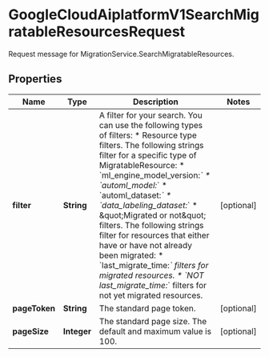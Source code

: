 

# GoogleCloudAiplatformV1SearchMigratableResourcesRequest

Request message for MigrationService.SearchMigratableResources.

## Properties

| Name | Type | Description | Notes |
|------------ | ------------- | ------------- | -------------|
|**filter** | **String** | A filter for your search. You can use the following types of filters: * Resource type filters. The following strings filter for a specific type of MigratableResource: * &#x60;ml_engine_model_version:*&#x60; * &#x60;automl_model:*&#x60; * &#x60;automl_dataset:*&#x60; * &#x60;data_labeling_dataset:*&#x60; * \&quot;Migrated or not\&quot; filters. The following strings filter for resources that either have or have not already been migrated: * &#x60;last_migrate_time:*&#x60; filters for migrated resources. * &#x60;NOT last_migrate_time:*&#x60; filters for not yet migrated resources. |  [optional] |
|**pageToken** | **String** | The standard page token. |  [optional] |
|**pageSize** | **Integer** | The standard page size. The default and maximum value is 100. |  [optional] |



